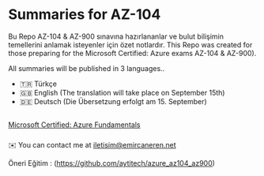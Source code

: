 # Summaries for AZ-104

Bu Repo AZ-104 & AZ-900 sınavına hazırlananlar ve bulut bilişimin temellerini anlamak isteyenler için özet notlardır.
This Repo was created for those preparing for the Microsoft Certified: Azure exams AZ-104 & AZ-900).

All summaries will be published in 3 languages..

* :tr: Türkçe
* :gb: English (The translation will take place on September 15th)
* :de: Deutsch (Die Übersetzung erfolgt am 15. September)

##


[Microsoft Certified: Azure Fundamentals](https://learn.microsoft.com/en-us/certifications/azure-fundamentals/)

###
 ✉️ You can contact me at [iletisim@emircaneren.net](mailto:iletisim@emircaneren.net)

Öneri Eğitim : (https://github.com/aytitech/azure_az104_az900)
